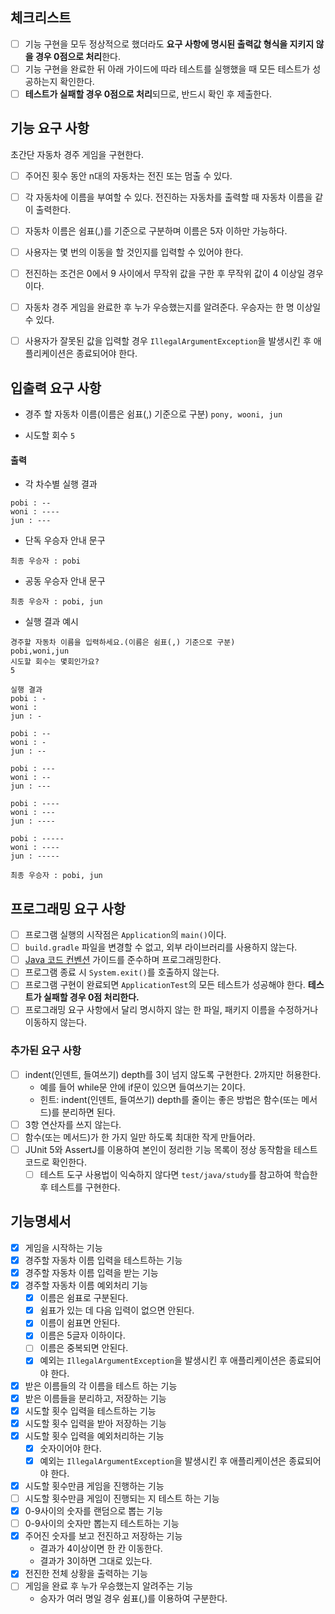 
## 체크리스트
- [ ] 기능 구현을 모두 정상적으로 했더라도 **요구 사항에 명시된 출력값 형식을 지키지 않을 경우 0점으로 처리**한다.
- [ ] 기능 구현을 완료한 뒤 아래 가이드에 따라 테스트를 실행했을 때 모든 테스트가 성공하는지 확인한다.
- [ ] **테스트가 실패할 경우 0점으로 처리**되므로, 반드시 확인 후 제출한다.

## 기능 요구 사항
초간단 자동차 경주 게임을 구현한다.

- [ ] 주어진 횟수 동안 n대의 자동차는 전진 또는 멈출 수 있다.
- [ ] 각 자동차에 이름을 부여할 수 있다. 전진하는 자동차를 출력할 때 자동차 이름을 같이 출력한다.
- [ ] 자동차 이름은 쉼표(,)를 기준으로 구분하며 이름은 5자 이하만 가능하다.
- [ ] 사용자는 몇 번의 이동을 할 것인지를 입력할 수 있어야 한다.
- [ ] 전진하는 조건은 0에서 9 사이에서 무작위 값을 구한 후 무작위 값이 4 이상일 경우이다.
- [ ] 자동차 경주 게임을 완료한 후 누가 우승했는지를 알려준다. 우승자는 한 명 이상일 수 있다.
- [ ] 사용자가 잘못된 값을 입력할 경우 `IllegalArgumentException`을 발생시킨 후 애플리케이션은 종료되어야 한다.


## 입출력 요구 사항
- 경주 할 자동차 이름(이름은 쉼표(,) 기준으로 구분)
  `pony, wooni, jun`
* 시도할 회수
  `5`
#### 출력
- 각 차수별 실행 결과
```
pobi : --
woni : ----
jun : ---
```
- 단독 우승자 안내 문구

```
최종 우승자 : pobi
```
- 공동 우승자 안내 문구

```
최종 우승자 : pobi, jun
```

- 실행 결과 예시
```
경주할 자동차 이름을 입력하세요.(이름은 쉼표(,) 기준으로 구분)
pobi,woni,jun
시도할 회수는 몇회인가요?
5

실행 결과
pobi : -
woni :
jun : -

pobi : --
woni : -
jun : --

pobi : ---
woni : --
jun : ---

pobi : ----
woni : ---
jun : ----

pobi : -----
woni : ----
jun : -----

최종 우승자 : pobi, jun
```


## 프로그래밍 요구 사항

- [ ] 프로그램 실행의 시작점은 `Application`의 `main()`이다.
- [ ] `build.gradle` 파일을 변경할 수 없고, 외부 라이브러리를 사용하지 않는다.
- [ ] [Java 코드 컨벤션](https://github.com/woowacourse/woowacourse-docs/tree/master/styleguide/java) 가이드를 준수하며 프로그래밍한다.
- [ ] 프로그램 종료 시 `System.exit()`를 호출하지 않는다.
- [ ] 프로그램 구현이 완료되면 `ApplicationTest`의 모든 테스트가 성공해야 한다. **테스트가 실패할 경우 0점 처리한다.**
- [ ] 프로그래밍 요구 사항에서 달리 명시하지 않는 한 파일, 패키지 이름을 수정하거나 이동하지 않는다.

### 추가된 요구 사항

- [ ] indent(인덴트, 들여쓰기) depth를 3이 넘지 않도록 구현한다. 2까지만 허용한다.
  - 예를 들어 while문 안에 if문이 있으면 들여쓰기는 2이다.
  - 힌트: indent(인덴트, 들여쓰기) depth를 줄이는 좋은 방법은 함수(또는 메서드)를 분리하면 된다.
- [ ] 3항 연산자를 쓰지 않는다.
- [ ] 함수(또는 메서드)가 한 가지 일만 하도록 최대한 작게 만들어라.
- [ ] JUnit 5와 AssertJ를 이용하여 본인이 정리한 기능 목록이 정상 동작함을 테스트 코드로 확인한다.
  - [ ] 테스트 도구 사용법이 익숙하지 않다면 `test/java/study`를 참고하여 학습한 후 테스트를 구현한다.

## 기능명세서
* [x] 게임을 시작하는 기능
* [x] 경주할 자동차 이름 입력을 테스트하는 기능
* [x] 경주할 자동차 이름 입력을 받는 기능
* [x] 경주할 자동차 이름 예외처리 기능
  * [x] 이름은 쉼표로 구분된다.
  * [x] 쉼표가 있는 데 다음 입력이 없으면 안된다.
  * [x] 이름이 쉼표면 안된다.
  * [x] 이름은 5글자 이하이다.
  * [ ] 이름은 중복되면 안된다.
  * [x] 예외는 `IllegalArgumentException`을 발생시킨 후 애플리케이션은 종료되어야 한다.
* [x] 받은 이름들의 각 이름을 테스트 하는 기능
* [x] 받은 이름들을 분리하고, 저장하는 기능
* [x] 시도할 횟수 입력을 테스트하는 기능
* [x] 시도할 횟수 입력을 받아 저장하는 기능
* [x] 시도할 횟수 입력을 예외처리하는 기능
  * [x] 숫자이어야 한다.
  * [x] 예외는 `IllegalArgumentException`을 발생시킨 후 애플리케이션은 종료되어야 한다.
* [x] 시도할 횟수만큼 게임을 진행하는 기능
* [ ] 시도할 횟수만큼 게임이 진행되는 지 테스트 하는 기능
* [x] 0-9사이의 숫자를 랜덤으로 뽑는 기능
* [ ] 0-9사이의 숫자만 뽑는지 테스트하는 기능
* [x] 주어진 숫자를 보고 전진하고 저장하는 기능
  * 결과가 4이상이면 한 칸 이동한다.
  * 결과가 3이하면 그대로 있는다.
* [x] 전진한 전체 상황을 출력하는 기능
* [ ] 게임을 완료 후 누가 우승했는지 알려주는 기능
  * 승자가 여러 명일 경우 쉼표(,)를 이용하여 구분한다.

